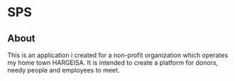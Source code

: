 # SPS

## About 

This is an application i created for a non-profit organization which operates my home town HARGEISA.
It is intended to create a platform for donors, needy people and employees to meet. 